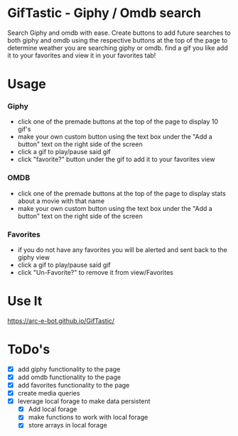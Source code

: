 # GifTastic - Giphy / Omdb search
Search Giphy and omdb with ease. Create buttons to add future searches to both giphy and omdb using the respective buttons at the top of the page to determine weather you are searching giphy or omdb. find a gif you like add it to your favorites and view it in your favorites tab!

# Usage

### **Giphy**
- click one of the premade buttons at the top of the page to display 10 gif's
- make your own custom button using the text box under the "Add a button" text on the right side of the screen
- click a gif to play/pause said gif
- click "favorite?" button under the gif to add it to your favorites view

### **OMDB**
- click one of the premade buttons at the top of the page to display stats about a movie with that name
- make your own custom button using the text box under the "Add a button" text on the right side of the screen

### **Favorites**
- if you do not have any favorites you will be alerted and sent back to the giphy view
- click a gif to play/pause said gif
- click "Un-Favorite?" to remove it from view/Favorites
# Use It

https://arc-e-bot.github.io/GifTastic/

# ToDo's
- [x] add giphy functionality to the page
- [x] add omdb functionality to the page
- [x] add favorites functionality to the page
- [x] create media queries
- [x] leverage local forage to make data persistent
    - [x] Add local forage
    - [x] make functions to work with local forage
    - [x] store arrays in local forage